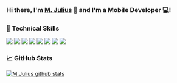 <h3>
Hi there, I'm <a href="https://www.mjulius.dev/" target="_blank" rel="noreferrer">M. Julius</a> 👋 and 
I'm a Mobile Developer 💻!
</h3>

### 💼 Technical Skills

![](https://img.shields.io/badge/React_Native-20232A?style=flat&logo=react&logoColor=61DAFB)
![](https://img.shields.io/badge/Expo-20232A?style=flat&logo=expo)
![](https://img.shields.io/badge/Flutter-02569B?style=flat&logo=flutter)
![](https://img.shields.io/badge/Node.js-43853D?style=flat&logo=node.js&logoColor=white)
![](https://img.shields.io/badge/Express.js-404D59?style=flat&logo=Express)
![](https://img.shields.io/badge/Dart-0175C2?style=flat&logo=dart)
![](https://img.shields.io/badge/JavaScript-F7DF1E?style=flat&logo=JavaScript&color=20232A)
![](https://img.shields.io/badge/Typescript-20232A?style=flat&logo=typescript)

### 📈 GitHub Stats 
[![M.Julius github stats](https://github-readme-stats.vercel.app/api?username=M-Julius&count_private=true)](https://github.com/M-Julius)

